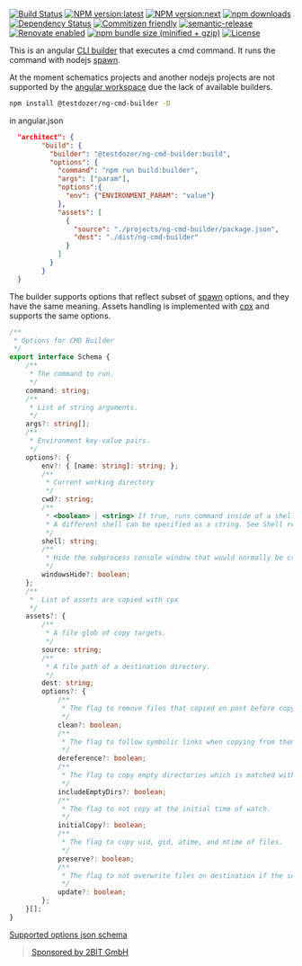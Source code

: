 [![Build Status](https://travis-ci.com/testdozer/ng-cmd-builder.svg?branch=master)](https://travis-ci.com/testdozer/ng-cmd-builder)
[![NPM version:latest](https://img.shields.io/npm/v/@testdozer/ng-cmd-builder/latest.svg?style=flat-square)](https://www.npmjs.com/package/@testdozer/ng-cmd-builder)
[![NPM version:next](https://img.shields.io/npm/v/@testdozer/ng-cmd-builder/next.svg?style=flat-square)](https://www.npmjs.com/package/@testdozer/ng-cmd-builder)
[![npm downloads](https://img.shields.io/npm/dt/@testdozer/ng-cmd-builder.svg?style=flat-square)](https://www.npmjs.com/package/@testdozer/ng-cmd-builder)
[![Dependency Status](http://img.shields.io/david/testdozer/ng-cmd-builder.svg?style=flat-square)](https://david-dm.org/testdozer/ng-cmd-builder)
[![Commitizen friendly](https://img.shields.io/badge/commitizen-friendly-brightgreen.svg)](http://commitizen.github.io/cz-cli/)
[![semantic-release](https://img.shields.io/badge/%20%20%F0%9F%93%A6%F0%9F%9A%80-semantic--release-e10079.svg)](https://github.com/semantic-release/semantic-release)
[![Renovate enabled](https://img.shields.io/badge/renovate-enabled-brightgreen.svg)](https://renovatebot.com/)
[![npm bundle size (minified + gzip)](https://img.shields.io/bundlephobia/minzip/@testdozer/ng-cmd-builder.svg)](https://www.npmjs.com/package/@testdozer/ng-cmd-builder)
[![License](https://img.shields.io/npm/l/@testdozer/ng-cmd-builder.svg)](https://www.npmjs.com/package/@testdozer/ng-cmd-builder)

This is an angular [CLI builder](https://angular.io/guide/cli-builder) that executes a cmd command. 
It runs the command with nodejs [spawn](https://nodejs.org/docs/latest/api/child_process.html#child_process_child_process_spawn_command_args_options).

At the moment schematics projects and another nodejs projects are not supported by the [angular workspace](https://angular.io/cli#workspaces-and-project-files) 
due the lack of available builders.

```bash
npm install @testdozer/ng-cmd-builder -D
```

in angular.json
```json
  "architect": {
        "build": {
          "builder": "@testdozer/ng-cmd-builder:build",
          "options": {
            "command": "npm run build:builder",
            "args": ["param"],
            "options":{
              "env": {"ENVIRONMENT_PARAM": "value"}
            },
            "assets": [
              {
                "source": "./projects/ng-cmd-builder/package.json",
                "dest": "./dist/ng-cmd-builder"
              }
            ]
          }
        }
  }
```

The builder supports options that reflect subset of [spawn](https://nodejs.org/docs/latest/api/child_process.html#child_process_child_process_spawn_command_args_options) options, and they have the same meaning.
Assets handling is implemented with [cpx](https://github.com/mysticatea/cpx) and supports the same options.
```typescript
/**
 * Options for CMD Builder
 */
export interface Schema {
    /**
     * The command to run.
     */
    command: string;
    /**
     * List of string arguments.
     */
    args?: string[];
    /**
     * Environment key-value pairs.
     */
    options?: {
        env?: { [name: string]: string; };
        /**
         * Current working directory
         */
        cwd?: string;
        /**
         * <boolean> | <string> If true, runs command inside of a shell. Uses '/bin/sh' on Unix, and process.env.ComSpec on Windows.
         * A different shell can be specified as a string. See Shell requirements and Default Windows shell. Default: true.
         */
        shell: string;
        /**
         * Hide the subprocess console window that would normally be created on Windows systems.
         */
        windowsHide?: boolean;
    };
    /**
     *  List of assets are copied with cpx
     */
    assets?: {
        /**
         * A file glob of copy targets.
         */
        source: string;
        /**
         * A file path of a destination directory.
         */
        dest: string;
        options?: {
            /**
             * The flag to remove files that copied on past before copy.
             */
            clean?: boolean;
            /**
             * The flag to follow symbolic links when copying from them.
             */
            dereference?: boolean;
            /**
             * The flag to copy empty directories which is matched with the glob.
             */
            includeEmptyDirs?: boolean;
            /**
             * The flag to not copy at the initial time of watch.
             */
            initialCopy?: boolean;
            /**
             * The flag to copy uid, gid, atime, and mtime of files.
             */
            preserve?: boolean;
            /**
             * The flag to not overwrite files on destination if the source file is older.
             */
            update?: boolean;
        };
    }[];
}
```

[Supported options json schema](https://github.com/Testdozer/ng-cmd-builder/blob/master/projects/ng-cmd-builder/src/lib/build/schema.json)


> [Sponsored by 2BIT GmbH](https://www.2bit.ch)

